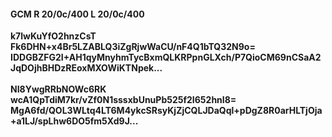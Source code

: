 #### GCM R 20/0c/400 L 20/0c/400
**k7lwKuYfO2hnzCsT**<br/>**Fk6DHN+x4Br5LZABLQ3iZgRjwWaCU/nF4Q1bTQ32N9o=**<br/>**IDDGBZFG2I+AH1qyMnyhmTycBxmQLKRPpnGLXch/P7QioCM69nCSaA2JqDOjhBHDzREoxMXOWiKTNpek...**<br/><br/>
**NI8YwgRRbNOWc6RK**<br/>**wcA1QpTdiM7kr/vZf0N1sssxbUnuPb525f2I652hnI8=**<br/>**MgA6fd/QOL3WLtq4LT6M4ykcSRsyKjZjCQLJDaQql+pDgZ8R0arHLTjOja+a1LJ/spLhw6DO5fm5Xd9J...**